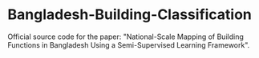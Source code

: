 # Bangladesh-Building-Classification
Official source code for the paper: "National-Scale Mapping of Building Functions in Bangladesh Using a Semi-Supervised Learning Framework".

